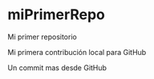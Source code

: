 # miPrimerRepo

Mi primer repositorio

Mi primera contribución local para GitHub

Un commit mas desde GitHub
